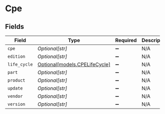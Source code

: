 # Cpe


## Fields

| Field                                                      | Type                                                       | Required                                                   | Description                                                |
| ---------------------------------------------------------- | ---------------------------------------------------------- | ---------------------------------------------------------- | ---------------------------------------------------------- |
| `cpe`                                                      | *Optional[str]*                                            | :heavy_minus_sign:                                         | N/A                                                        |
| `edition`                                                  | *Optional[str]*                                            | :heavy_minus_sign:                                         | N/A                                                        |
| `life_cycle`                                               | [Optional[models.CPELifeCycle]](../models/cpelifecycle.md) | :heavy_minus_sign:                                         | N/A                                                        |
| `part`                                                     | *Optional[str]*                                            | :heavy_minus_sign:                                         | N/A                                                        |
| `product`                                                  | *Optional[str]*                                            | :heavy_minus_sign:                                         | N/A                                                        |
| `update`                                                   | *Optional[str]*                                            | :heavy_minus_sign:                                         | N/A                                                        |
| `vendor`                                                   | *Optional[str]*                                            | :heavy_minus_sign:                                         | N/A                                                        |
| `version`                                                  | *Optional[str]*                                            | :heavy_minus_sign:                                         | N/A                                                        |
